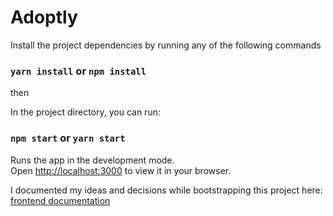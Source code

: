 # Adoptly

Install the project dependencies by running any of the following commands

### `yarn install` or `npm install`

then

In the project directory, you can run:

### `npm start` or `yarn start`

Runs the app in the development mode.\
Open [http://localhost:3000](http://localhost:3000) to view it in your browser.

I documented my ideas and decisions while bootstrapping this project here:
[frontend documentation](https://www.notion.so/Frontend-Architecture-for-Adoptly-c9eb26bd17764596b2889c6e42acf33b)

